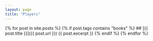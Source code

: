 ```yaml
---
layout: page
title: "Players"
---
```

{% for post in site.posts %}
  {% if post.tags contains "books" %}
    ## [{{ post.title }}]({{ post.url }})
    {{ post.excerpt }}
  {% endif %}
{% endfor %}
